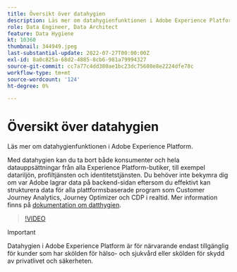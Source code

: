 ```yaml
---
title: Översikt över datahygien
description: Läs mer om datahygienfunktionen i Adobe Experience Platform.
role: Data Engineer, Data Architect
feature: Data Hygiene
kt: 10360
thumbnail: 344949.jpeg
last-substantial-update: 2022-07-27T00:00:00Z
exl-id: 8a0c825a-68d2-4885-8cb6-981a79994327
source-git-commit: cc7a77c4dd380ae1bc23dc75608e8e2224dfe78c
workflow-type: tm+mt
source-wordcount: '124'
ht-degree: 0%

---
```


# Översikt över datahygien

Läs mer om datahygienfunktionen i Adobe Experience Platform.

Med datahygien kan du ta bort både konsumenter och hela datauppsättningar från alla Experience Platform-butiker, till exempel datariljön, profiltjänsten och identitetstjänsten. Du behöver inte bekymra dig om var Adobe lagrar data på backend-sidan eftersom du effektivt kan strukturera data för alla plattformsbaserade program som Customer Journey Analytics, Journey Optimizer och CDP i realtid. Mer information finns på [dokumentation om datthygien](https://experienceleague.adobe.com/docs/experience-platform/hygiene/home.html).

>[!VIDEO](https://video.tv.adobe.com/v/344949?quality=12&learn=on)

>[!IMPORTANT]
>
> Datahygien i Adobe Experience Platform är för närvarande endast tillgänglig för kunder som har skölden för hälso- och sjukvård eller skölden för skydd av privatlivet och säkerheten.

